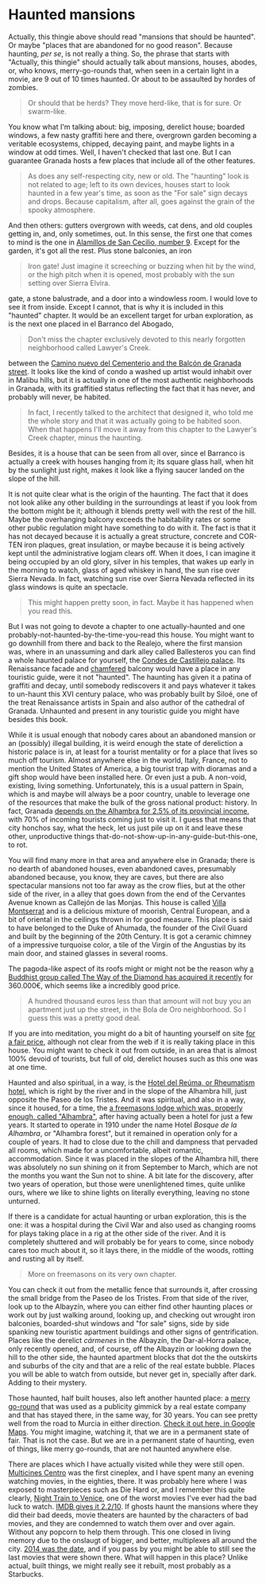 # Haunted mansions

Actually, this thingie above should read "mansions that should be
haunted". Or maybe "places that are abandoned for no good reason". Because haunting, *per se*, is not really a thing. So,
the phrase that starts with "Actually, this thingie" should
actually talk about mansions, houses, abodes, or, who knows, merry-go-rounds that, when seen in a
certain light in a movie, are 9 out of 10 times haunted. Or about to
be assaulted by hordes of zombies. 

> Or should that be herds? They move herd-like, that is for sure. Or
> swarm-like.

You know what I'm talking about: big, imposing, derelict house;
boarded windows, a few nasty graffiti here and there, overgrown garden
becoming a veritable ecosystems, chipped, decaying paint, and maybe
lights in a window at odd times. Well, I haven't checked that last
one. But I can guarantee Granada hosts a few places that include all
of the other features.

>As does any self-respecting city, new or old. The "haunting" look is
>not related to age; left to its own devices, houses start to look
>haunted in a few year's time, as soon as the "For sale" sign decays
>and drops. Because capitalism, after all, goes against the grain of
>the spooky atmosphere.

And then others: gutters overgrown with weeds,
cat dens, and old couples getting in, and, only sometimes, out. In
this sense, the first one that comes to mind is the one in
[Alamillos de San Cecilio, number 9](https://www.google.es/maps/@37.174618,-3.593425,3a,75y,34.29h,90.04t/data=!3m4!1e1!3m2!1sUdLGb1Md4HS3MrGCiYNDlg!2e0?hl=es). Except
for the garden, it's got all the rest. Plus stone balconies, an iron

> Iron gate! Just imagine it screeching or buzzing when hit by the
> wind, or the high pitch when it is opened, most probably with the
> sun setting over Sierra Elvira.

gate, a stone balustrade, and a door into a windowless room. I would love
to see it from inside. Except I cannot, that is why it is included in
this "haunted" chapter. It would be an excellent target for urban
exploration, as is the next one placed in el Barranco del Abogado,

> Don't miss the chapter exclusively devoted to this nearly forgotten
> neighborhood called Lawyer's Creek.

between
the
[Camino nuevo del Cementerio and the Balcón de Granada street](https://www.google.es/maps/@37.1692374,-3.585349,3a,75y,131.48h,90t/data=!3m7!1e1!3m5!1so091epKckuTkUyPs-ZRJrw!2e0!6s%2F%2Fgeo1.ggpht.com%2Fcbk%3Fpanoid%3Do091epKckuTkUyPs-ZRJrw%26output%3Dthumbnail%26cb_client%3Dmaps_sv.tactile.gps%26thumb%3D2%26w%3D203%26h%3D100%26yaw%3D137.96715%26pitch%3D0!7i13312!8i6656). It
looks like the kind of condo a washed up artist would inhabit over in
Malibu hills, but it is actually in one of the most authentic
neighborhoods in Granada, with its graffitied status reflecting the
fact that it has never, and probably will never, be habited. 

> In fact, I recently talked to the architect that designed it, who
> told me the whole story and that it was actually going to be habited
> soon. When that happens I'll move it away from this chapter to the
> Lawyer's Creek chapter, minus the haunting. 

Besides,
it is a house that can be seen from all over, since el Barranco is
actually a creek with houses hanging from it; its square glass hall,
when hit by the sunlight just right, makes it look like a flying saucer landed
on the slope of the hill.

It is not quite clear what is the origin of the haunting. The fact
that it does not look alike any other building in the surroundings at
least if you look from the bottom might be it; although it blends pretty well with
the rest of the hill. Maybe the overhanging balcony exceeds
the habitability rates or some other public regulation might have
something to do with it. The fact is that it has not decayed because
it is actually a great structure, concrete and COR-TEN iron plaques, great
insulation, or maybe because it is being actively kept until the
administrative logjam clears off. When it does, I can imagine it being
occupied by an old glory, silver in his temples, that wakes up early
in the morning to watch, glass of aged whiskey in hand, the sun rise
over Sierra Nevada. In fact, watching sun rise over Sierra Nevada
reflected in its glass windows is quite an spectacle. 

> This might happen pretty soon, in fact. Maybe it has happened when
> you read this. 

But I was not going to devote a chapter to one actually-haunted and
one probably-not-haunted-by-the-time-you-read this house. You might want to go downhill from
there and back to the Realejo, where the first mansion was, where in an unassuming and dark alley
called Ballesteros you can find a whole haunted palace for yourself,
the
[Condes de Castillejo palace](http://www.iaph.es/imagenes-patrimonio-cultural-andalucia/thumbnails.php?album=3956). Its
Renaissance facade and [chamfered](https://en.wikipedia.org/wiki/Chamfer) balcony would have a place in any
touristic guide, were it not "haunted". The haunting has given it a patina of graffiti and decay,
until somebody rediscovers it and pays whatever it
takes to un-haunt this XVI century palace, who was probably built by
Siloé, one of the treat Renaissance artists in Spain and also author
of the cathedral of Granada. Unhaunted and present in any touristic
guide you might have besides this book.

While it is usual enough that nobody cares about an abandoned mansion
or an (possibly) illegal building, it is weird enough the state of dereliction a
historic palace is in, at least for a tourist mentality or for a place
that lives so much off tourism. Almost
anywhere else in the world, Italy, France, not to mention the United
States of America, a big tourist trap with dioramas and a gift shop
would have been installed here. Or even just a pub. A
non-void, existing, living something. Unfortunately, this is a usual pattern in Spain, which is
and maybe will always be a poor country, unable to leverage one of the
resources that make the bulk of the gross national product:
history. In fact,
Granada
[depends on the Alhambra for 2.5% of its provincial income](http://www.ideal.es/granada/v/20120503/granada/motores-granada-20120503.html),
with 70% of incoming tourists coming just to visit it. I guess that
means that city honchos say, what the heck, let us just pile up on it
and leave these other, unproductive things
that-do-not-show-up-in-any-guide-but-this-one, to rot.  

You will find many more in that area and anywhere else in Granada;
there is no dearth of abandoned houses, even abandoned caves,
presumably abandoned because, you know, they are caves, but there are
also spectacular mansions not too far away as the crow flies, but at
the other side of the river, in a alley that goes down from the end of
the Cervantes Avenue known as Callejón de las Monjas. This house is
called
[Villa Montserrat](https://www.google.es/maps/@37.1619497,-3.5879408,3a,75y,243.11h,121.28t/data=!3m6!1e1!3m4!1sSDT82mPJ6hwITNLj5vRBIg!2e0!7i13312!8i6656) and
is a delicious mixture of moorish, Central European, and a bit of
oriental in the ceilings thrown in for good measure. This place is said to
have belonged to the Duke of Ahumada, the founder of the Civil Guard
and built by the beginning of the 20th Century. It is got a ceramic
chimney of a impressive turquoise color, a tile of the Virgin of the
Angustias by its main door, and stained glasses in several rooms.  

The pagoda-like aspect of its roofs might or might not be the reason
why
[a Buddhist group called The Way of the Diamond has acquired it recently](http://www.granadahoy.com/article/granada/2140758/villa/montserrat/lugar/para/meditar.html) for
360.000€, which seems like a incredibly good price. 

> A hundred thousand euros less than that amount will not buy you an
> apartment just up the street, in the Bola de Oro neighborhood. So I
> guess this was a pretty good deal. 

If you are into meditation, you might do a bit of haunting yourself on
site [for a fair price](https://www.facebook.com/budismo.granada/),
although not clear from the web if it is really taking place in this
house. You might want to check it out from outside, in an area that is
almost 100% devoid of tourists, but full of old, derelict houses such
as this one was at one time.

Haunted and also spiritual, in a way, is the
[Hotel del Reúma, or Rheumatism hotel](http://granadapickups.blogspot.com.es/2011/09/el-hotel-reuma.html),
which is right by the river and in the slope of the Alhambra hill,
just opposite the Paseo de los Tristes. And 
it was spiritual, and also in a way, since it housed, for a time, the
[a freemasons lodge which was, properly enough, called "Alhambra"](http://elintercambiador.estaciondiseno.es/hotel-reuma-arquitectura-abandonada-bajo-la-alhambra/),
after having actually been a hotel for just a few years. It started to
operate in 1910 under the name Hotel *Bosque de la Alhambra*, or "Alhambra
forest", but it remained in operation only for a couple of years. It
had to close due to the chill and dampness that pervaded all rooms,
which made for a uncomfortable, albeit romantic, accommodation. Since
it was placed in the slopes of the Alhambra hill, there was absolutely
no sun shining on it from September to March, which are not the months
you want the Sun not to shine. A bit late for the discovery, after two
years of operation, but those were unenlightened times, quite unlike
ours, where we like to shine lights on literally everything, leaving
no stone unturned. 

If there is a candidate for actual haunting or urban exploration,
this is the one: it was a hospital during the Civil War and also used as
changing rooms for plays taking place in a rig at the other side of the
river. And it is completely shuttered and will probably be for years
to come, since nobody cares too much about it, so it lays there, in
the middle of the woods, rotting and rusting all by itself.

>More on freemasons on its very own chapter. 

You can check it out from the metallic fence that surrounds it, after
crossing the small bridge from the Paseo de los Tristes. From that side of the river, look up to the Albayzín, where you can
either find other haunting places or work out by just walking around,
looking up, and checking out wrought iron balconies, boarded-shut
windows and "for sale" signs, side by side spanking new touristic
apartment buildings and other signs of gentrification. Places like the derelict *cármenes* in
the Albayzín, the Dar-al-Horra palace, only recently opened, and, of
course, off the Albayzín or looking down the hill to the other side,  the haunted apartment blocks that dot the the outskirts and
suburbs of the city and that are a relic of the real estate
bubble. Places you will be able to watch from outside, but never get
in, specially after dark. Adding to their mystery.

Those haunted, half built houses, also left another haunted place: a
[merry go-round](https://www.ideal.es/granada/provincia-granada/noria-olvidada-20180806131826-ntvo.html) that
was used as a publicity gimmick by a real estate company and that has
stayed there, in the same way, for 30 years. You can see pretty well
from the road to Murcia in either direction. [Check it out here, in Google Maps](https://www.google.com/maps/@37.2433833,-3.647345,3a,75y,20.4h,102.72t/data=!3m6!1e1!3m4!1sSgLfp6UxE0P56mO5ub6OVg!2e0!7i13312!8i6656). You
might imagine, watching it, that we are in a permanent state of
fair. That is not the case. But we are in a permanent state of
haunting, even of things, like merry go-rounds, that are not haunted
anywhere else.

There are places which I have actually visited while they were still
open. [Multicines Centro](https://www.ahoragranada.com/noticia/granada-se-ha-convertido-en-un-cementerio-de-edificios-fantasmas/) was
the first cineplex, and I have spent many an evening
watching movies, in the eighties, there. It was probably here where I
was exposed to masterpieces such as Die Hard or, and I remember this
quite
clearly,
[Night Train to Venice](https://en.wikipedia.org/wiki/Night_Train_to_Venice),
one of the worst movies I've ever had the bad luck to watch. [IMDB gives it 2.2/10](https://www.imdb.com/title/tt0107683/). If ghosts
haunt the mansions where they did their bad deeds, movie theaters are
haunted by the characters of bad movies, and they are condemned to
watch them over and over again. Without any popcorn to help them
through. This one closed in living memory due to the onslaugt of
bigger, and better, multiplexes all around the
city. [2014 was the date](http://granadaimedia.com/el-ultimo-fin-de-semana-del-multicines-centro/),
and if you pass by you might be able to still see the last movies that
were shown there. What will happen in this place? Unlike actual, built
things, we might really see it rebuilt, most probably as a Starbucks.




